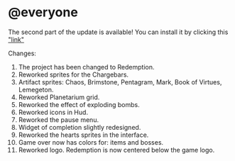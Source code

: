 # @everyone 

The second part of the update is available! You can install it by clicking this ["link"]("https://www.mediafire.com/file/ep2w35utn73rvgk/Redemption+[Repentance]+v1.2.rar/file")

Changes: 
1. The project has been changed to Redemption.
2. Reworked sprites for the Chargebars.
3. Artifact sprites: Chaos, Brimstone, Pentagram, Mark, Book of Virtues, Lemegeton.
4. Reworked Planetarium grid.
5. Reworked the effect of exploding bombs.
6. Reworked icons in Hud.
7. Reworked the pause menu.
8. Widget of completion slightly redesigned.
9. Reworked the hearts sprites in the interface.
10. Game over now has colors for: items and bosses.
11. Reworked logo. Redemption is now centered below the game logo.
